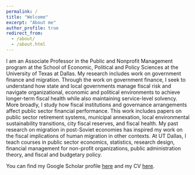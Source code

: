 ```yaml
---
permalink: /
title: "Welcome"
excerpt: "About me"
author_profile: true
redirect_from: 
  - /about/
  - /about.html
---
```


I am an Associate Professor in the Public and Nonprofit Management program at the School of Economic, Political and Policy Sciences at the University of Texas at Dallas.  My research includes work on government finance and migration. Through the work on government finance, I seek to understand how state and local governments  manage fiscal risk and navigate organizational, economic and political environments to achieve longer-term fiscal health while also maintaining service-level solvency. More broadly, I study how fiscal institutions and governance arrangements affect public sector financial performance. This work includes papers on public sector retirement systems, municipal annexation, local environmental sustainability transitions, city fiscal reserves, and fiscal health. My past research on migration in post-Soviet economies has inspired my work on the fiscal implications of human migration in other contexts.  At UT Dallas, I teach courses in public sector economics, statistics, research design, financial management for non-profit organizations, public administration theory, and fiscal and budgetary policy.  

You can find my Google Scholar profile [here](https://scholar.google.com/citations?user=tzxgfZ8AAAAJ&hl=en) and my CV [here](cv/).


<!--
Prior to my appointment at Yale, I received my Ph.D. in Political Science and M.Sc. in Statistics from University of California, Los Angeles. Before coming to UCLA, I was a research fellow at the Center for the Study of Institutions and Development at Higher School of Economics in Moscow (2013-14).

Since the results of R&D investments typically emerge years after the elected incumbent leaves her office, why do incumbent politicians pursue such policies? 



My [dissertation](dissertation/) explores the information tools employed by modern non-democratic leaders to maintain political control and their citizens’ probable responses to the strategies these tools make possible. It focuses primarily on government hiring of agents to impersonate ordinary citizens and engage online and offline with members of the political opposition. 

My other current projects cover a wide range of questions associated with collective behavior in the broadest sense. In collaboration with [Keith Chen (UCLA and Uber)](http://www.anderson.ucla.edu/faculty/keith.chen/), [Zachary Steinert-Threlkeld (UCLA)](https://zacharyst.com/), and [Jungseock Joo (UCLA)](http://home.jsjoo.com/), I am developing a set of spatial deep learning models to examine the diffusion of protest in the United States after the presidential election of 2016. In a separate paper, we detail our study of the accuracy of estimates of crowd sizes generated by social media data. 

In another project co-authored with [Dmitry Dagaev (Moscow, HSE)](https://www.hse.ru/en/staff/ddagaev), [Natalia Lamberova (UCLA)](https://sites.google.com/site/natalialamberova/) and [Konstantin Sonin (Univeristy of Chicago)](https://harris.uchicago.edu/directory/konstantin-sonin), I study how communication technology has changed the architecture of social movements worldwide [(check our recent paper)](https://doi.org/10.1016/j.ejpoleco.2019.08.003).

I have conducted field research in Russia, funded by Carnegie Corporation of New York, Emory University, Moscow Higher School of Economics, Indiana University, and St Petersburg University.
Before starting my PhD program at UCLA, I was a research fellow at the Center for the Study of Institutions and Development (2013-14) and a lecturer at the Department of Political Science at Higher School of Economics in Moscow (2010-13). I received *“The Best Lecturer of the Political Science Department”* Award in 2012. I also was a visiting research fellow at Russian & East European Institute at Indiana University.

-->